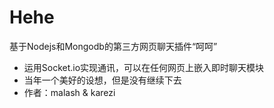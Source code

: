 Hehe
====

基于Nodejs和Mongodb的第三方网页聊天插件“呵呵”
- 运用Socket.io实现通讯，可以在任何网页上嵌入即时聊天模块
- 当年一个美好的设想，但是没有继续下去
- 作者：malash & karezi
